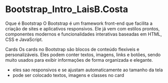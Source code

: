 # Bootstrap_Intro_LaisB.Costa

Oque é Bootstrap
O Bootstrap é um framework front-end que facilita a criação de sites e aplicativos responsivos. Ele já vem com estilos prontos, componentes modernos e funcionalidades interativas baseadas em HTML, CSS e JavaScript.

Cards
Os cards no Bootstrap são blocos de conteúdo flexíveis e personalizáveis. Eles podem conter textos, imagens, links e botões, sendo muito usados para exibir informações de forma organizada e elegante.
* eles sao responsivos e se ajustam automaticamente ao tamanho da tela
* pode ser colocado textos, imagens e classes no card
 
